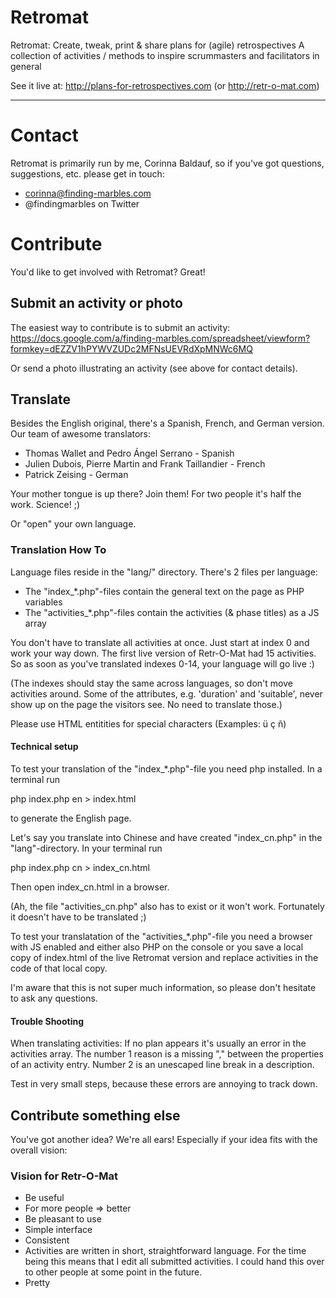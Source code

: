 Retromat
========

Retromat: Create, tweak, print & share plans for (agile) retrospectives
            A collection of activities / methods to inspire scrummasters
            and facilitators in general

See it live at:
http://plans-for-retrospectives.com (or http://retr-o-mat.com)

---

# Contact

Retromat is primarily run by me, Corinna Baldauf, so if you've got questions, suggestions,
etc. please get in touch:

* corinna@finding-marbles.com
* @findingmarbles on Twitter


# Contribute

You'd like to get involved with Retromat? Great!

## Submit an activity or photo

The easiest way to contribute is to submit an activity:
https://docs.google.com/a/finding-marbles.com/spreadsheet/viewform?formkey=dEZZV1hPYWVZUDc2MFNsUEVRdXpMNWc6MQ

Or send a photo illustrating an activity (see above for contact details).

## Translate

Besides the English original, there's a Spanish, French, and German version.
Our team of awesome translators:

* Thomas Wallet and Pedro Ángel Serrano - Spanish
* Julien Dubois, Pierre Martin and Frank Taillandier - French
* Patrick Zeising - German

Your mother tongue is up there? Join them! For two people it's half the work. Science! ;)

Or "open" your own language.

### Translation How To

Language files reside in the "lang/" directory. There's 2 files per language:

* The "index_*.php"-files contain the general text on the page as PHP variables
* The  "activities_*.php"-files contain the activities (& phase titles) as a JS array

You don't have to translate all activities at once. Just start at index 0 and work your
way down. The first live version of Retr-O-Mat had 15 activities. So as soon as you've translated
indexes 0-14, your language will go live :)

(The indexes should stay the same across languages, so don't move activities around.
Some of the attributes, e.g. 'duration' and 'suitable', never show up on the
page the visitors see. No need to translate those.)

Please use HTML entitities for special characters (Examples: &uuml; &ccedil; &ntilde;)

#### Technical setup

To test your translation of the "index_*.php"-file you need php installed. In a terminal run

 php index.php en > index.html

to generate the English page.

Let's say you translate into Chinese and have created "index_cn.php" in the "lang"-directory.
In your terminal run

 php index.php cn > index_cn.html

Then open index_cn.html in a browser.

(Ah, the file "activities_cn.php" also has to exist or it won't work. Fortunately it
doesn't have to be translated ;)

To test your translatation of the "activities_*.php"-file you need a browser with JS enabled
and either also PHP on the console or you save a local copy of index.html
of the live Retromat version and replace activities in the code of that local copy.

I'm aware that this is not super much information, so please don't hesitate to ask any questions.

#### Trouble Shooting

When translating activities:
If no plan appears it's usually an error in the activities array. The number 1 reason is
a missing "," between the properties of an activity entry. Number 2 is an unescaped line
break in a description.

Test in very small steps, because these errors are annoying to track down.

## Contribute something else

You've got another idea? We're all ears! Especially if your idea fits with the
overall vision:

### Vision for Retr-O-Mat

* Be useful
 * For more people => better
* Be pleasant to use
 * Simple interface
 * Consistent
  * Activities are written in short, straightforward language. For the time
being this means that I edit all submitted activities. I could hand this over
to other people at some point in the future.
 * Pretty

